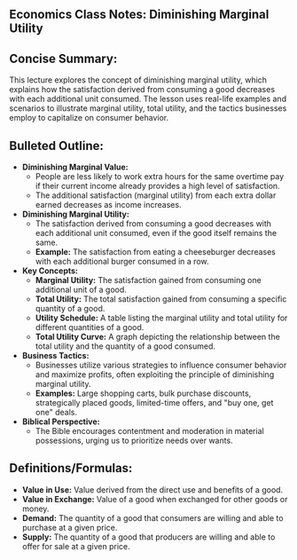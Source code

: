 ## Economics Class Notes: Diminishing Marginal Utility

## Concise Summary: 

This lecture explores the concept of diminishing marginal utility, which explains how the satisfaction derived from consuming a good decreases with each additional unit consumed.  The lesson uses real-life examples and scenarios to illustrate marginal utility, total utility, and the tactics businesses employ to capitalize on consumer behavior.

## Bulleted Outline:

* **Diminishing Marginal Value:**
    - People are less likely to work extra hours for the same overtime pay if their current income already provides a high level of satisfaction. 
    -  The additional satisfaction (marginal utility) from each extra dollar earned decreases as income increases.
* **Diminishing Marginal Utility:**
    - The satisfaction derived from consuming a good decreases with each additional unit consumed, even if the good itself remains the same.
    - **Example:** The satisfaction from eating a cheeseburger decreases with each additional burger consumed in a row.
* **Key Concepts:**
    - **Marginal Utility:** The satisfaction gained from consuming one additional unit of a good.
    - **Total Utility:** The total satisfaction gained from consuming a specific quantity of a good.
    - **Utility Schedule:** A table listing the marginal utility and total utility for different quantities of a good.
    - **Total Utility Curve:** A graph depicting the relationship between the total utility and the quantity of a good consumed. 
* **Business Tactics:**
    - Businesses utilize various strategies to influence consumer behavior and maximize profits, often exploiting the principle of diminishing marginal utility.
    - **Examples:** Large shopping carts, bulk purchase discounts, strategically placed goods, limited-time offers, and "buy one, get one" deals.
* **Biblical Perspective:**
    - The Bible encourages contentment and moderation in material possessions, urging us to prioritize needs over wants.

## Definitions/Formulas:

* **Value in Use:** Value derived from the direct use and benefits of a good.
* **Value in Exchange:** Value of a good when exchanged for other goods or money.
* **Demand:** The quantity of a good that consumers are willing and able to purchase at a given price.
* **Supply:** The quantity of a good that producers are willing and able to offer for sale at a given price. 
